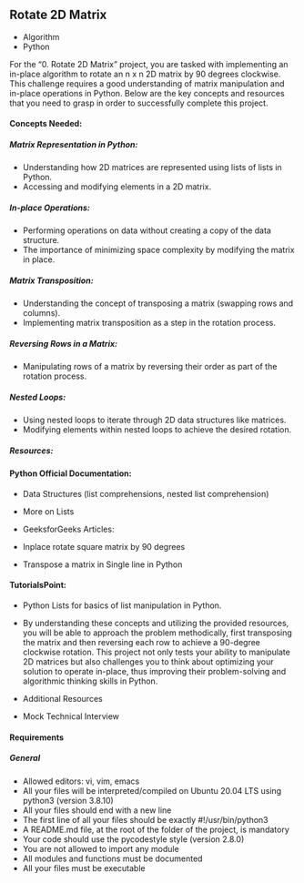 ## Rotate 2D Matrix
- Algorithm
- Python

For the “0. Rotate 2D Matrix” project, you are tasked with implementing an in-place algorithm to rotate an n x n 2D matrix by 90 degrees clockwise. This challenge requires a good understanding of matrix manipulation and in-place operations in Python. Below are the key concepts and resources that you need to grasp in order to successfully complete this project.

#### Concepts Needed:
##### Matrix Representation in Python:
- Understanding how 2D matrices are represented using lists of lists in Python.
- Accessing and modifying elements in a 2D matrix.

##### In-place Operations:
- Performing operations on data without creating a copy of the data structure.
- The importance of minimizing space complexity by modifying the matrix in place.

##### Matrix Transposition:
- Understanding the concept of transposing a matrix (swapping rows and columns).
- Implementing matrix transposition as a step in the rotation process.

##### Reversing Rows in a Matrix:
- Manipulating rows of a matrix by reversing their order as part of the rotation process.

##### Nested Loops:
- Using nested loops to iterate through 2D data structures like matrices.
- Modifying elements within nested loops to achieve the desired rotation.

##### Resources:

#### Python Official Documentation:
- Data Structures (list comprehensions, nested list comprehension)
- More on Lists
- GeeksforGeeks Articles:

- Inplace rotate square matrix by 90 degrees
- Transpose a matrix in Single line in Python

#### TutorialsPoint:

- Python Lists for basics of list manipulation in Python.
- By understanding these concepts and utilizing the provided resources, you will be able to approach the problem methodically, first transposing the matrix and then reversing each row to achieve a 90-degree clockwise rotation. This project not only tests your ability to manipulate 2D matrices but also challenges you to think about optimizing your solution to operate in-place, thus improving their problem-solving and algorithmic thinking skills in Python.

- Additional Resources
- Mock Technical Interview

#### Requirements
##### General
- Allowed editors: vi, vim, emacs
- All your files will be interpreted/compiled on Ubuntu 20.04 LTS using python3 (version 3.8.10)
- All your files should end with a new line
- The first line of all your files should be exactly #!/usr/bin/python3
- A README.md file, at the root of the folder of the project, is mandatory
- Your code should use the pycodestyle style (version 2.8.0)
- You are not allowed to import any module
- All modules and functions must be documented
- All your files must be executable
